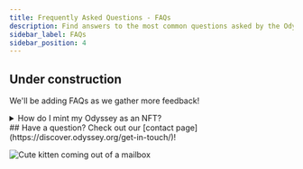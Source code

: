 ```yaml
---
title: Frequently Asked Questions - FAQs
description: Find answers to the most common questions asked by the Odyssey community members! Have a question? Submit it through our social channels!
sidebar_label: FAQs
sidebar_position: 4
---
```

## Under construction
We'll be adding FAQs as we gather more feedback!

<details>
  <summary>How do I mint my Odyssey as an NFT?</summary>
    <div>Good news! The process is completely automatic, you just need to log in with your polkadot.js wallet, and the system will take care of it for you</div>
</details>
## Have a question?
Check out our [contact page](https://discover.odyssey.org/get-in-touch/)!

![Cute kitten coming out of a mailbox](https://media.giphy.com/media/buC0elkeCDS12/giphy.gif)